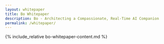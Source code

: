 ```yaml
---
layout: whitepaper
title: Bo Whitepaper
description: Bo - Architecting a Compassionate, Real-Time AI Companion for Deep Connection
permalink: /whitepaper/
---
```


{% include_relative bo-whitepaper-content.md %} 